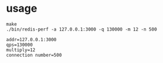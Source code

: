 # usage

```
make
./bin/redis-perf -a 127.0.0.1:3000 -q 130000 -m 12 -n 500
```

```
addr=127.0.0.1:3000
qps=130000
multiply=12
connection number=500
```
